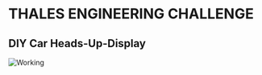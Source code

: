 # THALES ENGINEERING CHALLENGE
## DIY Car Heads-Up-Display
![Working](https://github.com/user-attachments/assets/c5c71a88-e1c4-404a-8887-6a2610f96447)
